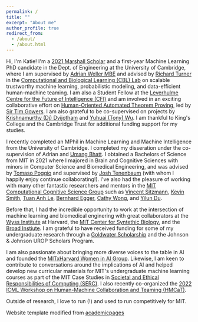 ```yaml
---
permalink: /
title: ""
excerpt: "About me"
author_profile: true
redirect_from: 
  - /about/
  - /about.html
---
```


Hi, I'm Katie! I'm a [2021 Marshall Scholar](https://www.marshallscholarship.org/) and a first-year Machine Learning PhD candidate in the Dept. of Engineering at the University of Cambridge, where I am supervised by [Adrian Weller MBE](http://mlg.eng.cam.ac.uk/adrian/) and advised by [Richard Turner](http://cbl.eng.cam.ac.uk/Public/Turner/WebHome) in the [Computational and Biological Learning (CBL) Lab](http://learning.eng.cam.ac.uk/Public/) on scalable trustworthy machine learning, probabilistic modeling, and data-efficient human-machine teaming. I am also a Student Fellow at the [Leverhulme Centre for the Future of Intelligence (CFI)](http://lcfi.ac.uk/) and am involved in an exciting collaborative effort on [Human-Oriented Automated Theorem Proving](https://gowers.wordpress.com/2022/04/28/announcing-an-automatic-theorem-proving-project/), led by [Sir Tim Gowers](https://www.dpmms.cam.ac.uk/~wtg10/). I am also grateful to be co-supervised on projects by [Krishnamurthy (Dj) Dvijotham](https://dj-research.netlify.app/) and [Yuhuai (Tony) Wu](http://www.cs.toronto.edu/~ywu/). I am thankful to King's College and the Cambridge Trust for additional funding support for my studies.

I recently completed an MPhil in Machine Learning and Machine Intelligence from the University of Cambridge. I completed my disseration under the co-supervision of Adrian and [Umang Bhatt](https://umangsbhatt.github.io/). I obtained a Bachelors of Science from MIT in 2021 where I majored in Brain and Cognitive Sciences with minors in Computer Science and Biomedical Engineering, and was advised by [Tomaso Poggio](https://mcgovern.mit.edu/profile/tomaso-poggio/) and supervised by [Josh Tenenbaum](http://web.mit.edu/cocosci/josh.html) (with whom I happily enjoy continue collaborating!). I've also had the pleasure of working with many other fantastic researchers and mentors in the [MIT Computational Cognitive Science Group](https://cocosci.mit.edu/) such as [Vincent Sitzmann](https://www.vincentsitzmann.com/), [Kevin Smith](http://www.mit.edu/~k2smith/), [Tuan Anh Le](https://www.tuananhle.co.uk/), [Bernhard Egger](https://eggerbernhard.ch/), [Cathy Wong](https://web.mit.edu/zyzzyva/www/academic.html), and [Yilun Du](https://yilundu.github.io/). 

Before that, I had the incredible opportunity to work at the intersection of machine learning and biomedical enginering with great collaborators at the [Wyss Institute](https://wyss.harvard.edu/) at Harvard, the [MIT Center for Syntethic Biology](http://synbio.mit.edu/), and the [Broad Instiute](https://www.broadinstitute.org/). I am grateful to have received funding for some of my undergraduate research through a [Goldwater Scholarship](https://goldwaterscholarship.gov/) and the Johnson & Johnson UROP Scholars Program. 

I am also passionate about bringing more diverse voices to the table in AI and founded the [MITxHarvard Women in AI Group](https://mitharvardwai.github.io/). Likewise, I am keen to contribute to conversations around the implications of AI and helped develop new curricular materials for MIT's undergraduate machine learning courses as part of the MIT Case Studies in [Societal and Ethical Responsibilities of Computing (SERC)](https://computing.mit.edu/cross-cutting/social-and-ethical-responsibilities-of-computing/). I also recently co-organized the [2022 ICML Workshop on Human-Machine Collaboration and Teaming (HMCaT)](https://sites.google.com/view/icml-2022-hmcat/home).

Outside of research, I love to run (!) and used to run competitively for MIT.  

Website template modified from [academicpages](https://github.com/academicpages/academicpages.github.io)

